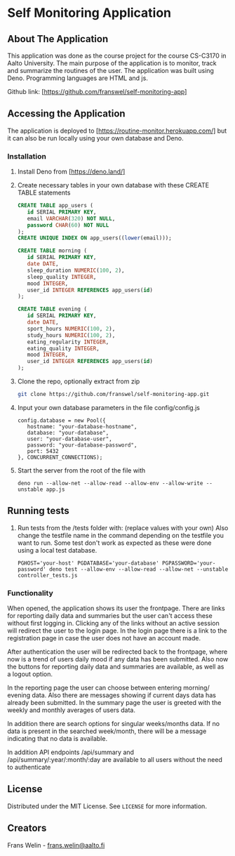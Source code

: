 # Self Monitoring Application

## About The Application

This application was done as the course project for the course CS-C3170 in Aalto University. The main purpose of the application is to monitor, 
track and summarize the routines of the user. The application was built using Deno. Programming languages are HTML and js.

Github link: [https://github.com/franswel/self-monitoring-app]

## Accessing the Application

The application is deployed to [https://routine-monitor.herokuapp.com/] but it can also be run locally using your own database and Deno.

### Installation

1. Install Deno from [https://deno.land/]

2. Create necessary tables in your own database with these CREATE TABLE statements
   ```sql
   CREATE TABLE app_users (
      id SERIAL PRIMARY KEY,
      email VARCHAR(320) NOT NULL,
      password CHAR(60) NOT NULL
   );
   CREATE UNIQUE INDEX ON app_users((lower(email)));
   
   CREATE TABLE morning (
      id SERIAL PRIMARY KEY,
      date DATE,
      sleep_duration NUMERIC(100, 2),
      sleep_quality INTEGER,
      mood INTEGER,
      user_id INTEGER REFERENCES app_users(id)
   );
   
   CREATE TABLE evening (
      id SERIAL PRIMARY KEY,
      date DATE,
      sport_hours NUMERIC(100, 2),
      study_hours NUMERIC(100, 2),
      eating_regularity INTEGER,
      eating_quality INTEGER,
      mood INTEGER,
      user_id INTEGER REFERENCES app_users(id)
   );
   ```
3. Clone the repo, optionally extract from zip
   ```sh
   git clone https://github.com/franswel/self-monitoring-app.git
   ```
4. Input your own database parameters in the file config/config.js
   ```
   config.database = new Pool({
      hostname: "your-database-hostname",
      database: "your-database",
      user: "your-database-user",
      password: "your-database-password",
      port: 5432
   }, CONCURRENT_CONNECTIONS);
   ```
5. Start the server from the root of the file with
   ```
   deno run --allow-net --allow-read --allow-env --allow-write --unstable app.js
   ```
   
## Running tests

1. Run tests from the /tests folder with: (replace values with your own)
   Also change the testfile name in the command depending on the testfile you want to run. 
   Some test don't work as expected as these were done using a local test database.
   ```
   PGHOST='your-host' PGDATABASE='your-database' PGPASSWORD='your-password' deno test --allow-env --allow-read --allow-net --unstable controller_tests.js
   ```

### Functionality

When opened, the application shows its user the frontpage. There are links for reporting daily data and summaries but the user can't access these without
first logging in. Clicking any of the links without an active session will redirect the user to the login page. In the login page there is a link to the 
registration page in case the user does not have an account made. 

After authentication the user will be redirected back to the frontpage, where now is a trend of users daily mood if any data has been submitted. 
Also now the buttons for reporting daily data and summaries are available, as well as a logout option. 
  
In the reporting page the user can choose between entering morning/ evening data. Also there are messages showing if current days data has already been submitted. 
In the summary page the user is greeted with the weekly and monthly averages of users data. 

In addition there are search options for singular weeks/months data. If no data is present in the searched week/month, 
there will be a message indicating that no data is available.
 
In addition API endpoints /api/summary and /api/summary/:year/:month/:day are available to all users without the need to authenticate


## License

Distributed under the MIT License. See `LICENSE` for more information.


## Creators

 Frans Welin  - frans.welin@aalto.fi  
